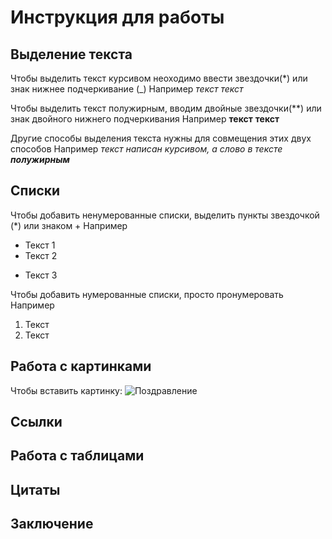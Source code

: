 # Инструкция для работы

## Выделение текста

Чтобы выделить текст курсивом неоходимо ввести звездочки(*) или знак нижнее подчеркивание (_) Например *текст* _текст_

Чтобы выделить текст полужирным, вводим двойные звездочки(**) или знак двойного нижнего подчеркивания Например **текст** __текст__

Другие способы выделения текста нужны для совмещения этих двух способов Например _текст написан курсивом, а слово в тексте **полужирным**_

## Списки

Чтобы добавить ненумерованные списки, выделить пункты звездочкой (*) или знаком + Например
* Текст 1
* Текст 2
+ Текст 3

Чтобы добавить нумерованные списки, просто пронумеровать Например
1. Текст
2. Текст

## Работа с картинками

Чтобы вставить картинку:
![Поздравление](https://ak.picdn.net/shutterstock/videos/1039888382/thumb/7.jpg)
## Ссылки

## Работа с таблицами

## Цитаты

## Заключение